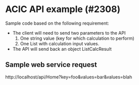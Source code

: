﻿# ACIC API example (#2308)

Sample code based on the following requirement:

- The client will need to send two parameters to the API
  1. One string value (key for which calculation to perform)
  2. One List<string> with calculation input values. 
- The API will send back an object ListCalcResult

## Sample web service request

http://localhost/api/Home?key=foo&values=bar&values=blah